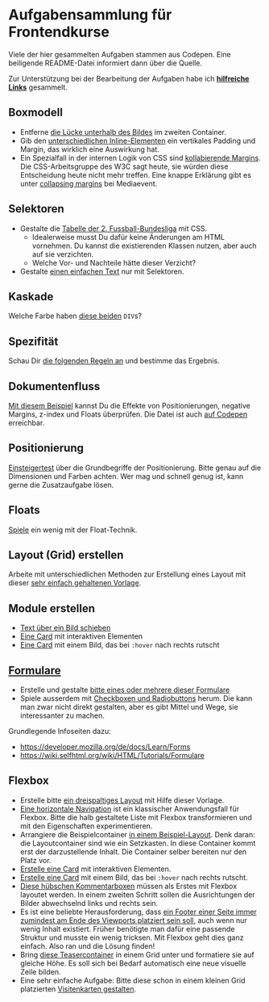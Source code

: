 # Aufgabensammlung für Frontendkurse

Viele der hier gesammelten Aufgaben stammen aus Codepen. Eine beiligende README-Datei informiert dann über die Quelle.


Zur Unterstützung bei der Bearbeitung der Aufgaben habe ich **[hilfreiche Links](hilfreiche-links.md)** gesammelt.

## Boxmodell

- Entferne [die Lücke unterhalb des Bildes](Boxmodell/textunterlaenge-und-bilder) im zweiten Container.
- Gib den [unterschiedlichen Inline-Elementen](Boxmodell/zeilenboxen-und-display-eigenschaft) ein vertikales Padding und Margin, das wirklich eine Auswirkung hat.
- Ein Spezialfall in der internen Logik von CSS sind [kollabierende Margins](kollabierende-margins/index.html). Die CSS-Arbeitsgruppe des W3C sagt heute, sie würden diese Entscheidung heute nicht mehr treffen. Eine knappe Erklärung gibt es unter [collapsing margins](https://www.mediaevent.de/css/margin.html) bei Mediaevent.

## Selektoren

- Gestalte die [Tabelle der 2. Fussball-Bundesliga](Selektoren/bundesliga-tabelle) mit CSS. 
  * Idealerweise musst Du dafür keine Änderungen am HTML vornehmen. Du kannst die existierenden Klassen nutzen, aber auch auf sie verzichten. 
  * Welche Vor- und Nachteile hätte dieser Verzicht?
- Gestalte [einen einfachen Text](Selektoren/text-mit-selektoren-gestalten/) nur mit Selektoren.

## Kaskade

Welche Farbe haben [diese beiden](Kaskade/README.md) `DIV`s?

## Spezifität

Schau Dir [die folgenden Regeln an](Spezifitaet/README.md) und bestimme das Ergebnis.

## Dokumentenfluss

[Mit diesem Beispiel](dokumentenfluss/) kannst Du die Effekte von Positionierungen, negative Margins, z-index und Floats überprüfen. Die Datei ist auch [auf Codepen](https://codepen.io/jensgro/pen/jCmbI) erreichbar.

## Positionierung

[Einsteigertest](Positionierung/test-positionierung) über die Grundbegriffe der Positionierung. Bitte genau auf die Dimensionen und Farben achten. Wer mag und schnell genug ist, kann gerne die Zusatzaufgabe lösen.

## Floats

[Spiele](Floats/floating/) ein wenig mit der Float-Technik. 

## Layout (Grid) erstellen

Arbeite mit unterschiedlichen Methoden zur Erstellung eines Layout mit dieser [sehr einfach gehaltenen Vorlage](Layout-erstellen/ein-einfaches-grid-bauen).

## Module erstellen

- [Text über ein Bild schieben](Module-erstellen/texte-ueber-bilder-schieben)
- [Eine Card](Module-erstellen/cards-1)  mit interaktiven Elementen
- [Eine Card](Module-erstellen/cards-2)  mit einem Bild, das bei `:hover` nach rechts rutscht

## [Formulare](Formulare/README.md)

- Erstelle und gestalte [bitte eines oder mehrere dieser Formulare](Formulare/README.md#bitte-eines-oder-mehrere-dieser-formulare-nachbilden)
- Spiele ausserdem mit [Checkboxen und Radiobuttons](Formulare/README.md#individuelle-checkboxen-und-radio-buttons) herum. Die kann man zwar nicht direkt gestalten, aber es gibt Mittel und Wege, sie interessanter zu machen. 

Grundlegende Infoseiten dazu:

- https://developer.mozilla.org/de/docs/Learn/Forms
- https://wiki.selfhtml.org/wiki/HTML/Tutorials/Formulare 

## Flexbox

- Erstelle bitte [ein dreispaltiges Layout](todo-dreispaltiges-flexbox-layout) mit Hilfe dieser Vorlage.
- [Eine horizontale Navigation](todo-hauptnavigation-mit-flexbox) ist ein klassischer Anwendungsfall für Flexbox. Bitte die halb gestaltete Liste mit Flexbox transformieren und mit den Eigenschaften experimentieren.
- Arrangiere die Beispielcontainer [in einem Beispiel-Layout](ein-einfaches-grid-bauen). Denk daran: die Layoutcontainer sind wie ein Setzkasten. In diese Container kommt erst der darzustellende Inhalt. Die Container selber bereiten nur den Platz vor.
- [Erstelle eine Card](cards-1)  mit interaktiven Elementen.
- [Erstelle eine Card](cards-2)  mit einem Bild, das bei `:hover` nach rechts rutscht.
- [Diese hübschen Kommentarboxen](todo-kommentare-mit-wechselnden-richtungen) müssen als Erstes mit Flexbox layoutet werden. In einem zweiten Schritt sollen die Ausrichtungen der Bilder abwechselnd links und rechts sein.
- Es ist eine beliebte Herausforderung, dass [ein Footer einer Seite immer zumindest am Ende des Viewports platziert sein soll](todo-sticky-footer-mit-flexbox), auch wenn nur wenig Inhalt existiert. Früher benötigte man dafür eine passende Struktur und musste ein wenig tricksen. Mit Flexbox geht dies ganz einfach. Also ran und die Lösung finden!
- Bring [diese Teasercontainer](todo-teaser-mit-gleicher-hoehe) in einem Grid unter und formatiere sie auf gleiche Höhe. Es soll sich bei Bedarf automatisch eine neue visuelle Zeile bilden.
- Eine sehr einfache Aufgabe: Bitte diese schon in einem kleinen Grid platzierten [Visitenkarten gestalten](todo-visitenkarten).

